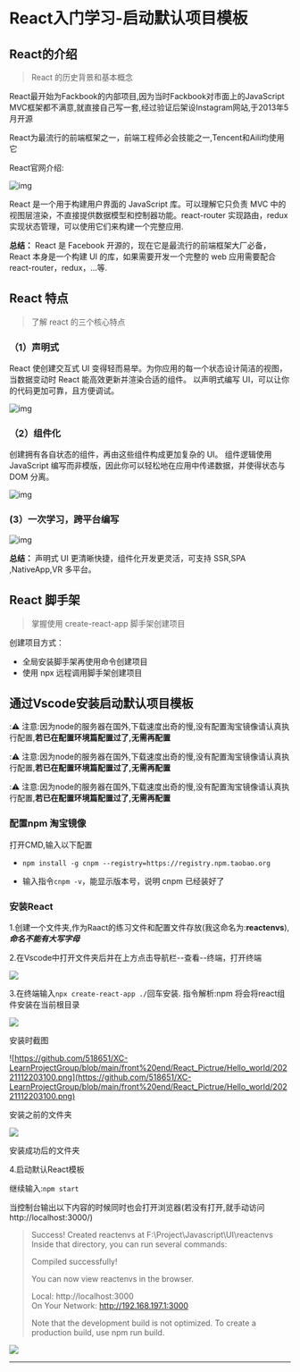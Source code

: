 # React入门学习-启动默认项目模板



##  React的介绍

> React 的历史背景和基本概念

React最开始为Fackbook的内部项目,因为当时Fackbook对市面上的JavaScript MVC框架都不满意,就直接自己写一套,经过验证后架设Instagram网站,于2013年5月开源

React为最流行的前端框架之一，前端工程师必会技能之一,Tencent和Aili均使用它



React官网介绍:

![img](https://img-blog.csdnimg.cn/2aeebb42db3249d482a68f7be7168861.png?x-oss-process=image/watermark,type_d3F5LXplbmhlaQ,shadow_50,text_Q1NETiBA5YmN56uv6Lev5ZWK,size_20,color_FFFFFF,t_70,g_se,x_16)

React 是一个用于构建用户界面的 JavaScript 库。可以理解它只负责 MVC 中的视图层渲染，不直接提供数据模型和控制器功能。react-router 实现路由，redux 实现状态管理，可以使用它们来构建一个完整应用.

**总结：** React 是 Facebook 开源的，现在它是最流行的前端框架大厂必备，React 本身是一个构建 UI 的库，如果需要开发一个完整的 web 应用需要配合 react-router，redux，...等.

## React 特点

> 了解 react 的三个核心特点

### （1）声明式

React 使创建交互式 UI 变得轻而易举。为你应用的每一个状态设计简洁的视图，当数据变动时 React 能高效更新并渲染合适的组件。 以声明式编写 UI，可以让你的代码更加可靠，且方便调试。

![img](https://img-blog.csdnimg.cn/6627f013743a45a49dfc88ad9fb3fef4.png?x-oss-process=image/watermark,type_d3F5LXplbmhlaQ,shadow_50,text_Q1NETiBA5YmN56uv6Lev5ZWK,size_20,color_FFFFFF,t_70,g_se,x_16)



### （2）组件化

创建拥有各自状态的组件，再由这些组件构成更加复杂的 UI。 组件逻辑使用 JavaScript 编写而非模版，因此你可以轻松地在应用中传递数据，并使得状态与 DOM 分离。

![img](https://img-blog.csdnimg.cn/5613db159f9f4dbab4bb6105b17b685d.png?x-oss-process=image/watermark,type_d3F5LXplbmhlaQ,shadow_50,text_Q1NETiBA5YmN56uv6Lev5ZWK,size_20,color_FFFFFF,t_70,g_se,x_16)



###  (3）一次学习，跨平台编写

![img](https://img-blog.csdnimg.cn/47d56a342e404175954f76028143e8b4.png?x-oss-process=image/watermark,type_d3F5LXplbmhlaQ,shadow_50,text_Q1NETiBA5YmN56uv6Lev5ZWK,size_20,color_FFFFFF,t_70,g_se,x_16)

**总结：** 声明式 UI 更清晰快捷，组件化开发更灵活，可支持 SSR,SPA ,NativeApp,VR 多平台。



## React 脚手架

> 掌握使用 create-react-app 脚手架创建项目

创建项目方式：

- 全局安装脚手架再使用命令创建项目
- 使用 npx 远程调用脚手架创建项目



## 通过Vscode安装启动默认项目模板



::warning: 注意:因为node的服务器在国外,下载速度出奇的慢,没有配置淘宝镜像请认真执行配置,**若已在配置环境篇配置过了,无需再配置**

::warning: 注意:因为node的服务器在国外,下载速度出奇的慢,没有配置淘宝镜像请认真执行配置,**若已在配置环境篇配置过了,无需再配置**

::warning: 注意:因为node的服务器在国外,下载速度出奇的慢,没有配置淘宝镜像请认真执行配置,**若已在配置环境篇配置过了,无需再配置**



### 配置npm 淘宝镜像

打开CMD,输入以下配置

- `npm install -g cnpm --registry=https://registry.npm.taobao.org`

- 输入指令`cnpm -v`，能显示版本号，说明 cnpm 已经装好了



### 安装React

1.创建一个文件夹,作为Raact的练习文件和配置文件存放(我这命名为:**reactenvs**),***命名不能有大写字母***

2.在Vscode中打开文件夹后并在上方点击导航栏--查看--终端，打开终端

![](https://github.com/518651/XC-LearnProjectGroup/blob/main/front%20end/React_Pictrue/Hello_world/20221112202537.png)

3.在终端输入`npx create-react-app ./`回车安装. 指令解析:npm 将会将react组件安装在当前根目录

![](https://github.com/518651/XC-LearnProjectGroup/blob/main/front%20end/React_Pictrue/Hello_world/React_installing.png)

安装时截图



![https://github.com/518651/XC-LearnProjectGroup/blob/main/front%20end/React_Pictrue/Hello_world/20221112203100.png](https://github.com/518651/XC-LearnProjectGroup/blob/main/front%20end/React_Pictrue/Hello_world/20221112203100.png)

安装之前的文件夹



![](https://github.com/518651/XC-LearnProjectGroup/blob/main/front%20end/React_Pictrue/Hello_world/React_Folder_Beforce.png)

安装成功后的文件夹



4.启动默认React模板

继续输入:`npm start`

当控制台输出以下内容的时候同时也会打开浏览器(若没有打开,就手动访问http://localhost:3000/)

>Success! Created reactenvs at F:\Project\Javascript\UI\reactenvs
>Inside that directory, you can run several commands:
>
>Compiled successfully!
>
>You can now view reactenvs in the browser.       
>
>  Local:            http://localhost:3000        
>  On Your Network:  http://192.168.197.1:3000    
>
>Note that the development build is not optimized.
>To create a production build, use npm run build. 

![](https://github.com/518651/XC-LearnProjectGroup/blob/main/front%20end/React_Pictrue/Hello_world/Success.png)

---

